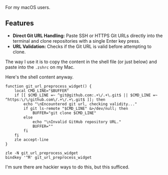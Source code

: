 For my macOS users.

## Features

- **Direct Git URL Handling:** Paste SSH or HTTPS Git URLs directly into the terminal and clone repositories with a single Enter key press.
- **URL Validation:** Checks if the Git URL is valid before attempting to clone.

The way I use it is to copy the content in the shell file (or just below) and paste into the `.zshrc` on my Mac.

Here's the shell content anyway.

```
function git_url_preprocess_widget() {
    local CMD_LINE="$BUFFER"
    if [[ $CMD_LINE =~ ^git@github.com:.+\/.+\.git$ || $CMD_LINE =~ ^https:\/\/github.com\/.+\/.+\.git$ ]]; then
        echo "\nEncountered git url, checking validity..."
        if git ls-remote "$CMD_LINE" &>/dev/null; then
            BUFFER="git clone $CMD_LINE"
        else
            echo "\nInvalid GitHub repository URL."
            BUFFER=""
        fi
    fi
    zle accept-line
}

zle -N git_url_preprocess_widget
bindkey '^M' git_url_preprocess_widget
```

I'm sure there are hackier ways to do this, but this sufficed.
